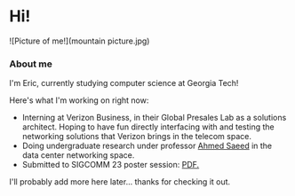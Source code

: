 # Hi!
![Picture of me!](mountain picture.jpg)
### About me
I'm Eric, currently studying computer science at Georgia Tech!

Here's what I'm working on right now:
* Interning at Verizon Business, in their Global Presales Lab as a solutions architect. Hoping to have fun directly interfacing with and testing the networking solutions that Verizon brings in the telecom space. 
* Doing undergraduate research under professor [Ahmed Saeed](https://saeed.github.io/) in the data center networking space. 
 * Submitted to SIGCOMM 23 poster session: <a href="sigcomm23_estuhr_asaeed.pdf" target="_blank">PDF.</a>

I'll probably add more here later... thanks for checking it out. 
